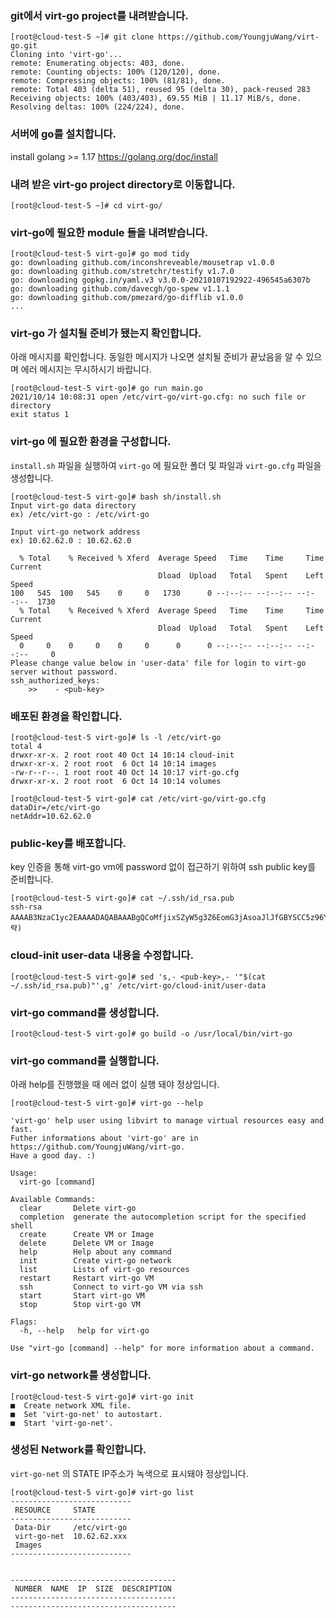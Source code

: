 ### git에서 virt-go project를 내려받습니다.

```
[root@cloud-test-5 ~]# git clone https://github.com/YoungjuWang/virt-go.git
Cloning into 'virt-go'...
remote: Enumerating objects: 403, done.
remote: Counting objects: 100% (120/120), done.
remote: Compressing objects: 100% (81/81), done.
remote: Total 403 (delta 51), reused 95 (delta 30), pack-reused 283
Receiving objects: 100% (403/403), 69.55 MiB | 11.17 MiB/s, done.
Resolving deltas: 100% (224/224), done.
```

### 서버에 go를 설치합니다.

install golang >= 1.17
https://golang.org/doc/install

### 내려 받은 virt-go project directory로 이동합니다.

```
[root@cloud-test-5 ~]# cd virt-go/
```

### virt-go에 필요한 module 들을 내려받습니다.

```
[root@cloud-test-5 virt-go]# go mod tidy
go: downloading github.com/inconshreveable/mousetrap v1.0.0
go: downloading github.com/stretchr/testify v1.7.0
go: downloading gopkg.in/yaml.v3 v3.0.0-20210107192922-496545a6307b
go: downloading github.com/davecgh/go-spew v1.1.1
go: downloading github.com/pmezard/go-difflib v1.0.0
...
```

### virt-go 가 설치될 준비가 됐는지 확인합니다.

아래 메시지를 확인합니다. 동일한 메시지가 나오면 설치될 준비가 끝났음을 알 수 있으며 에러 메시지는 무시하시기 바랍니다.

```
[root@cloud-test-5 virt-go]# go run main.go 
2021/10/14 10:08:31 open /etc/virt-go/virt-go.cfg: no such file or directory
exit status 1
```

### virt-go 에 필요한 환경을 구성합니다.

`install.sh` 파일을 실행하여 `virt-go` 에 필요한 폴더 및 파일과 `virt-go.cfg` 파일을 생성합니다.

```
[root@cloud-test-5 virt-go]# bash sh/install.sh 
Input virt-go data directory
ex) /etc/virt-go : /etc/virt-go

Input virt-go network address
ex) 10.62.62.0 : 10.62.62.0

  % Total    % Received % Xferd  Average Speed   Time    Time     Time  Current
                                 Dload  Upload   Total   Spent    Left  Speed
100   545  100   545    0     0   1730      0 --:--:-- --:--:-- --:--:--  1730
  % Total    % Received % Xferd  Average Speed   Time    Time     Time  Current
                                 Dload  Upload   Total   Spent    Left  Speed
  0     0    0     0    0     0      0      0 --:--:-- --:--:-- --:--:--     0
Please change value below in 'user-data' file for login to virt-go server without password.
ssh_authorized_keys:
	>>	  - <pub-key>
```

### 배포된 환경을 확인합니다.

```
[root@cloud-test-5 virt-go]# ls -l /etc/virt-go
total 4
drwxr-xr-x. 2 root root 40 Oct 14 10:14 cloud-init
drwxr-xr-x. 2 root root  6 Oct 14 10:14 images
-rw-r--r--. 1 root root 40 Oct 14 10:17 virt-go.cfg
drwxr-xr-x. 2 root root  6 Oct 14 10:14 volumes

[root@cloud-test-5 virt-go]# cat /etc/virt-go/virt-go.cfg 
dataDir=/etc/virt-go
netAddr=10.62.62.0
```

### public-key를 배포합니다.

key 인증을 통해 virt-go vm에 password 없이 접근하기 위하여 ssh public key를 준비합니다.

```
[root@cloud-test-5 virt-go]# cat ~/.ssh/id_rsa.pub 
ssh-rsa AAAAB3NzaC1yc2EAAAADAQABAAABgQCoMfjixSZyW5g3Z6EomG3jAsoaJlJfGBYSCC5z96YZZqVTcv2SggJnnLCSqVM00/jpLHs5cHbR74jkJaLDBT3TDKVN/ovqXk4V0eoewaDiQ0p1cmCLsmeVGt8lg2kR1PCjqMLtYFPjU9j+DfD1vIYxqzo1uQJIuOZ/1g2IdkRA63lDIZKhXr4Pr1oIhIgnvTM2Ep4imYCYKZ+kxpfF+inCoG8kjUGDg/+kUWEFXvgOF1/IAi/kvIMICLeM5wYnU68AjUi0SMgtaQN1tjIluo/S3/1OqTpWmY0jnVZ+shFTZIhgVmT9fHdJHnaCOAdTwl9SQrrALlYG8DoT+ZVVFIEeAUJH6(생략)
```

### cloud-init user-data 내용을 수정합니다. 

```
[root@cloud-test-5 virt-go]# sed 's,- <pub-key>,- '"$(cat ~/.ssh/id_rsa.pub)"',g' /etc/virt-go/cloud-init/user-data 
```


### virt-go command를 생성합니다.

```
[root@cloud-test-5 virt-go]# go build -o /usr/local/bin/virt-go
```

### virt-go command를 실행합니다.

아래 help를 진행했을 때 에러 없이 실행 돼야 정상입니다.

```
[root@cloud-test-5 virt-go]# virt-go --help

'virt-go' help user using libvirt to manage virtual resources easy and fast.
Futher informations about 'virt-go' are in https://github.com/YoungjuWang/virt-go.
Have a good day. :)

Usage:
  virt-go [command]

Available Commands:
  clear       Delete virt-go
  completion  generate the autocompletion script for the specified shell
  create      Create VM or Image
  delete      Delete VM or Image
  help        Help about any command
  init        Create virt-go network
  list        Lists of virt-go resources
  restart     Restart virt-go VM
  ssh         Connect to virt-go VM via ssh
  start       Start virt-go VM
  stop        Stop virt-go VM

Flags:
  -h, --help   help for virt-go

Use "virt-go [command] --help" for more information about a command.
```

### virt-go network를 생성합니다.

```
[root@cloud-test-5 virt-go]# virt-go init
■  Create network XML file.
■  Set 'virt-go-net' to autostart.
■  Start 'virt-go-net'.
```

### 생성된 Network를 확인합니다.

`virt-go-net` 의 STATE IP주소가 녹색으로 표시돼야 정상입니다.

```
[root@cloud-test-5 virt-go]# virt-go list
---------------------------
 RESOURCE     STATE        
---------------------------
 Data-Dir     /etc/virt-go 
 virt-go-net  10.62.62.xxx 
 Images                    
---------------------------


-------------------------------------
 NUMBER  NAME  IP  SIZE  DESCRIPTION 
-------------------------------------
-------------------------------------
```
